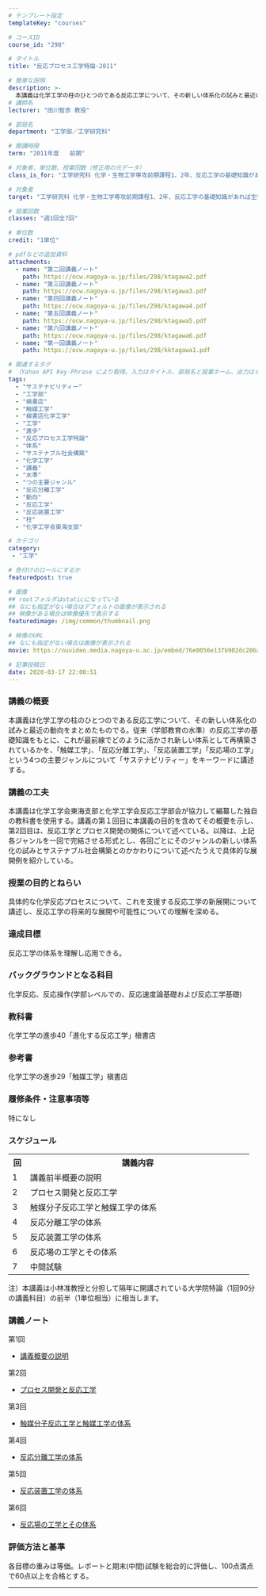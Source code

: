 ```yaml
---
# テンプレート指定
templateKey: "courses"

# コースID
course_id: "298"

# タイトル
title: "反応プロセス工学特論-2011"

# 簡単な説明
description: >-
  本講義は化学工学の柱のひとつのである反応工学について、その新しい体系化の試みと最近の動向をまとめたものでる。従来（学部教育の水準）の反応工学の基礎知識をもとに、これが最前線でどのように活かされ新しい体系として再構築されているかを、「触媒工学」、「反応分離工学」、「反応装置工学」「反応場の工学」という4つの主要ジャンルについて「サステナビリティー」をキーワードに講述する。 ....
# 講師名
lecturer: "田川智彦 教授"

# 部局名
department: "工学部／工学研究科"

# 開講時限
term: "2011年度	前期"

# 対象者、単位数、授業回数（修正用の元データ）
class_is_for: "工学研究科 化学・生物工学専攻前期課程1、2年、反応工学の基礎知識があれば生物工学専攻以外でも受講可能、1単位、週1回全7回"

# 対象者
target: "工学研究科 化学・生物工学専攻前期課程1、2年、反応工学の基礎知識があれば生物工学専攻以外でも受講可能"

# 授業回数
classes: "週1回全7回"

# 単位数
credit: "1単位"

# pdfなどの追加資料
attachments:
  - name: "第二回講義ノート" 
    path: https://ocw.nagoya-u.jp/files/298/ktagawa2.pdf
  - name: "第三回講義ノート" 
    path: https://ocw.nagoya-u.jp/files/298/ktagawa3.pdf
  - name: "第四回講義ノート" 
    path: https://ocw.nagoya-u.jp/files/298/ktagawa4.pdf
  - name: "第五回講義ノート" 
    path: https://ocw.nagoya-u.jp/files/298/ktagawa5.pdf
  - name: "第六回講義ノート" 
    path: https://ocw.nagoya-u.jp/files/298/ktagawa6.pdf
  - name: "第一回講義ノート" 
    path: https://ocw.nagoya-u.jp/files/298/kktagawa1.pdf

# 関連するタグ
# （Yahoo API Key-Phrase により取得。入力はタイトル、部局名と授業ホーム、出力はキーフレーズ（tags））
tags:
  - "サステナビリティー"
  - "工学部"
  - "槇書店"
  - "触媒工学"
  - "槇書店化学工学"
  - "工学"
  - "進歩"
  - "反応プロセス工学特論"
  - "体系"
  - "サステナブル社会構築"
  - "化学工学"
  - "講義"
  - "水準"
  - "つの主要ジャンル"
  - "反応分離工学"
  - "動向"
  - "反応工学"
  - "反応装置工学"
  - "柱"
  - "化学工学会東海支部"

# カテゴリ
category:
 - "工学"

# 色付けのロールにするか
featuredpost: true

# 画像
## rootフォルダはstaticになっている
## なにも指定がない場合はデフォルトの画像が表示される
## 映像がある場合は映像優先で表示する
featuredimage: /img/common/thumbnail.png

# 映像のURL
## なにも指定がない場合は画像が表示される
movie: https://nuvideo.media.nagoya-u.ac.jp/embed/76e0056e137b902dc286ab9bc4fe51a7933f3ac7

# 記事投稿日
date: 2020-03-17 22:00:51
---
```


### 講義の概要

本講義は化学工学の柱のひとつのである反応工学について、その新しい体系化の試みと最近の動向をまとめたものでる。従来（学部教育の水準）の反応工学の基礎知識をもとに、これが最前線でどのように活かされ新しい体系として再構築されているかを、「触媒工学」、「反応分離工学」、「反応装置工学」「反応場の工学」という4つの主要ジャンルについて「サステナビリティー」をキーワードに講述する。


### 講義の工夫

本講義は化学工学会東海支部と化学工学会反応工学部会が協力して編纂した独自の教科書を使用する。講義の第１回目に本講義の目的を含めてその概要を示し、第2回目は、反応工学とプロセス開発の関係について述べている。以降は、上記各ジャンルを一回で完結させる形式とし、各回ごとにそのジャンルの新しい体系化の試みとサステナブル社会構築とのかかわりについて述べたうえで具体的な展開例を紹介している。





### 授業の目的とねらい

具体的な化学反応プロセスについて、これを支援する反応工学の新展開について講述し、反応工学の将来的な展開や可能性についての理解を深める。

### 達成目標

反応工学の体系を理解し応用できる。

### バックグラウンドとなる科目

化学反応、反応操作(学部レベルでの、反応速度論基礎および反応工学基礎)

### 教科書

化学工学の進歩40「進化する反応工学」槇書店

### 参考書

化学工学の進歩29「触媒工学」槇書店

### 履修条件・注意事項等

特になし


<h3>スケジュール</h3>
<table class="basic" width="455">
<tr>
<th width="20" class="center">回</th>
<th width="435" class="center">講義内容</th>
</tr>
<tr>
<td width="20" class="center">1</td>
<td width="435">講義前半概要の説明</td>
</tr>
<tr>
<td width="20" class="center">2</td>
<td width="435">プロセス開発と反応工学</td>
</tr>
<tr>
<td width="20" class="center">3</td>
<td width="435">触媒分子反応工学と触媒工学の体系</td>
</tr>
<tr>
<td width="20" class="center">4</td>
<td width="435">反応分離工学の体系</td>
</tr>
<tr>
<td width="20" class="center">5</td>
<td width="435">反応装置工学の体系</td>
</tr>
<tr>
<td width="20" class="center">6</td>
<td width="435">反応場の工学とその体系</td>
</tr>
<tr>
<td width="20" class="center">7</td>
<td width="435">中間試験</td>
</tr>
</table>
<p>注）本講義は小林准教授と分担して隔年に開講されている大学院特論（1回90分の講義科目）の前半（1単位相当）に相当します。</p>


### 講義ノート

第1回

- [講義概要の説明](https://ocw.nagoya-u.jp/files/298/kktagawa1.pdf) 

第2回

- [プロセス開発と反応工学](https://ocw.nagoya-u.jp/files/298/ktagawa2.pdf) 

第3回

- [触媒分子反応工学と触媒工学の体系](https://ocw.nagoya-u.jp/files/298/ktagawa3.pdf) 

第4回

- [反応分離工学の体系](https://ocw.nagoya-u.jp/files/298/ktagawa4.pdf) 

第5回

- [反応装置工学の体系](https://ocw.nagoya-u.jp/files/298/ktagawa5.pdf) 

第6回

- [反応場の工学とその体系](https://ocw.nagoya-u.jp/files/298/ktagawa6.pdf) 





### 評価方法と基準

各目標の重みは等価。レポートと期末(中間)試験を総合的に評価し、100点満点で60点以上を合格とする。





-----